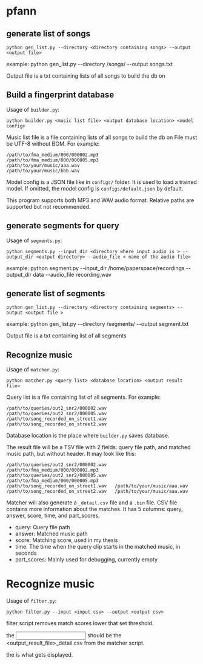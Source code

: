 # pfann

## generate list of songs
```
python gen_list.py --directory <directory containing songs> --output <output file>
```
example: python gen_list.py --directory /songs/ --output songs.txt

Output file is a txt containing lists of all songs to build the db on

## Build a fingerprint database

Usage of `builder.py`:
```
python builder.py <music list file> <output database location> <model config>
```
Music list file is a file containing lists of all songs to build the db on
File must be UTF-8 without BOM. For example:
```
/path/to/fma_medium/000/000002.mp3
/path/to/fma_medium/000/000005.mp3
/path/to/your/music/aaa.wav
/path/to/your/music/bbb.wav
```
Model config is a JSON file like in `configs/` folder.
It is used to load a trained model.
If omitted, the model config is `configs/default.json` by default.

This program supports both MP3 and WAV audio format.
Relative paths are supported but not recommended.

## generate segments for query
Usage of `segments.py`:
```
python segments.py --input_dir <directory where input audio is > --output_dir <output directory> --audio_file < name of the audio file>
```

example: python segment.py --input_dir /home/paperspace/recordings --output_dir data  --audio_file recording.wav

## generate list of segments
```
python gen_list.py --directory <directory containing segments> --output <output file >
```
example: python gen_list.py --directory /segments/ --output segment.txt

Output file is a txt containing list of all segments
## Recognize music
Usage of `matcher.py`:
```
python matcher.py <query list> <database location> <output result file>
```

Query list is a file containing list of all segments. For example:
```
/path/to/queries/out2_snr2/000002.wav
/path/to/queries/out2_snr2/000005.wav
/path/to/song_recorded_on_street1.wav
/path/to/song_recorded_on_street2.wav
```
Database location is the place where `builder.py` saves database.

The result file will be a TSV file with 2 fields: query file path, and matched music path, but without header.
It may look like this:
```
/path/to/queries/out2_snr2/000002.wav	/path/to/fma_medium/000/000002.mp3
/path/to/queries/out2_snr2/000005.wav	/path/to/fma_medium/000/000005.mp3
/path/to/song_recorded_on_street1.wav	/path/to/your/music/aaa.wav
/path/to/song_recorded_on_street2.wav	/path/to/your/music/aaa.wav
```

Matcher will also generate a `_detail.csv` file and a `.bin` file.
CSV file contains more information about the matches.
It has 5 columns: query, answer, score, time, and part_scores.
* query: Query file path
* answer: Matched music path
* score: Matching score, used in my thesis
* time: The time when the query clip starts in the matched music, in seconds
* part_scores: Mainly used for debugging, currently empty

# Recognize music
Usage of `filter.py`:
```
python filter.py --input <input csv> --output <output csv>
```
filter script removes match scores lower that set threshold.

the <input csv> should be the <output_result_file>_detail.csv from the matcher script.

the <output csv> is what gets displayed.
